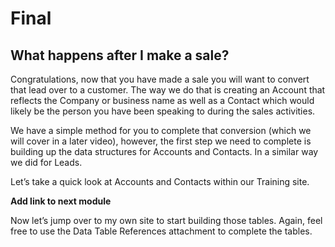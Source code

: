 # Final

## What happens after I make a sale? 

Congratulations, now that you have made a sale you will want to convert that lead over to a customer. The way we do that is creating an Account that reflects the Company or business name as well as a Contact which would likely be the person you have been speaking to during the sales activities. 

We have a simple method for you to complete that conversion (which we will cover in a later video), however, the first step we need to complete is building up the data structures for Accounts and Contacts. In a similar way we did for Leads. 

Let’s take a quick look at Accounts and Contacts within our Training site. 

**Add link to next module**

Now let’s jump over to my own site to start building those tables. Again, feel free to use the Data Table References attachment to complete the tables. 